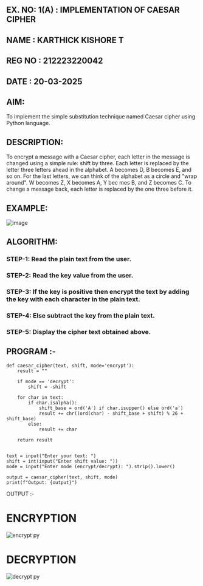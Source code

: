 ## EX. NO: 1(A) : IMPLEMENTATION OF CAESAR CIPHER

## NAME : KARTHICK KISHORE T
## REG NO : 212223220042
## DATE : 20-03-2025

## AIM:

To implement the simple substitution technique named Caesar cipher using Python language.

## DESCRIPTION:

To encrypt a message with a Caesar cipher, each letter in the message is changed using a simple rule: shift by three. Each letter is replaced by the letter three letters ahead in the alphabet. A becomes D, B becomes E, and so on. For the last letters, we can think of the
alphabet as a circle and "wrap around". W becomes Z, X becomes A, Y bec mes B, and Z
becomes C. To change a message back, each letter is replaced by the one three before it.

## EXAMPLE:



![image](https://github.com/Hemamanigandan/CNS/assets/149653568/eb9c6c43-8c80-4cdd-b9d4-91705a311c79)


## ALGORITHM:

### STEP-1: Read the plain text from the user.
### STEP-2: Read the key value from the user.
### STEP-3: If the key is positive then encrypt the text by adding the key with each character in the plain text.
### STEP-4: Else subtract the key from the plain text.
### STEP-5: Display the cipher text obtained above.


## PROGRAM :-
```
def caesar_cipher(text, shift, mode='encrypt'):
    result = ""
    
    if mode == 'decrypt':
        shift = -shift  
    
    for char in text:
        if char.isalpha():
            shift_base = ord('A') if char.isupper() else ord('a')
            result += chr((ord(char) - shift_base + shift) % 26 + shift_base)
        else:
            result += char  
    
    return result


text = input("Enter your text: ")
shift = int(input("Enter shift value: "))
mode = input("Enter mode (encrypt/decrypt): ").strip().lower()

output = caesar_cipher(text, shift, mode)
print(f"Output: {output}")
```

OUTPUT :-

# ENCRYPTION
![encrypt py](https://github.com/user-attachments/assets/835f7d9e-3a32-44f1-b70f-42ee7b6212ce)

# DECRYPTION
![decrypt py](https://github.com/user-attachments/assets/31352eda-933d-4e68-b721-d490cf2e718d)

